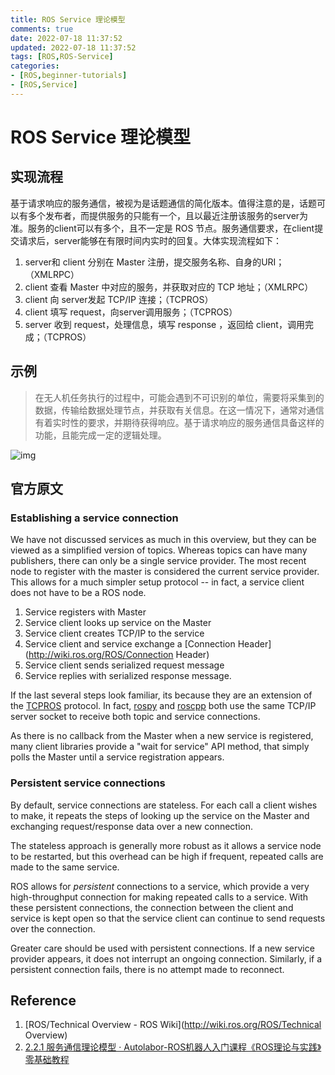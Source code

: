 ```yaml
---
title: ROS Service 理论模型
comments: true
date: 2022-07-18 11:37:52
updated: 2022-07-18 11:37:52
tags: [ROS,ROS-Service]
categories:
- [ROS,beginner-tutorials]
- [ROS,Service]
---
```


# ROS Service 理论模型

## 实现流程

基于请求响应的服务通信，被视为是话题通信的简化版本。值得注意的是，话题可以有多个发布者，而提供服务的只能有一个，且以最近注册该服务的server为准。服务的client可以有多个，且不一定是 ROS 节点。服务通信要求，在client提交请求后，server能够在有限时间内实时的回复。大体实现流程如下：

1. server和 client 分别在 Master 注册，提交服务名称、自身的URI；（XMLRPC）
2. client 查看 Master 中对应的服务，并获取对应的 TCP 地址；（XMLRPC）
3. client 向 server发起 TCP/IP 连接；（TCPROS）
4. client 填写 request，向server调用服务；（TCPROS）
5. server 收到 request，处理信息，填写 response ，返回给 client，调用完成；（TCPROS）

## 示例

> 在无人机任务执行的过程中，可能会遇到不可识别的单位，需要将采集到的数据，传输给数据处理节点，并获取有关信息。在这一情况下，通常对通信有着实时性的要求，并期待获得响应。基于请求响应的服务通信具备这样的功能，且能完成一定的逻辑处理。

![img](../images/posts/ros-establishing-service-connection.assets/02_服务通信模型.jpg)

## 官方原文

### Establishing a service connection

We have not discussed services as much in this overview, but they can be viewed as a simplified version of topics. Whereas topics can have many publishers, there can only be a single service provider. The most recent node to register with the master is considered the current service provider. This allows for a much simpler setup protocol -- in fact, a service client does not have to be a ROS node.

1. Service registers with Master
2. Service client looks up service on the Master
3. Service client creates TCP/IP to the service
4. Service client and service exchange a [Connection Header](http://wiki.ros.org/ROS/Connection Header)
5. Service client sends serialized request message
6. Service replies with serialized response message.

If the last several steps look familiar, its because they are an extension of the [TCPROS](http://wiki.ros.org/ROS/TCPROS) protocol. In fact, [rospy](http://wiki.ros.org/rospy) and [roscpp](http://wiki.ros.org/roscpp) both use the same TCP/IP server socket to receive both topic and service connections.

As there is no callback from the Master when a new service is registered, many client libraries provide a "wait for service" API method, that simply polls the Master until a service registration appears.

### Persistent service connections

By default, service connections are stateless. For each call a client wishes to make, it repeats the steps of looking up the service on the Master and exchanging request/response data over a new connection.

The stateless approach is generally more robust as it allows a service node to be restarted, but this overhead can be high if frequent, repeated calls are made to the same service.

ROS allows for *persistent* connections to a service, which provide a very high-throughput connection for making repeated calls to a service. With these persistent connections, the connection between the client and service is kept open so that the service client can continue to send requests over the connection.

Greater care should be used with persistent connections. If a new service provider appears, it does not interrupt an ongoing connection. Similarly, if a persistent connection fails, there is no attempt made to reconnect.



## Reference 

1. [ROS/Technical Overview - ROS Wiki](http://wiki.ros.org/ROS/Technical Overview)
1. [2.2.1 服务通信理论模型 · Autolabor-ROS机器人入门课程《ROS理论与实践》零基础教程](http://www.autolabor.com.cn/book/ROSTutorials/di-2-zhang-ros-jia-gou-she-ji/23-fu-wu-tong-xin/221-fu-wu-tong-xin-li-lun-mo-xing.html)
